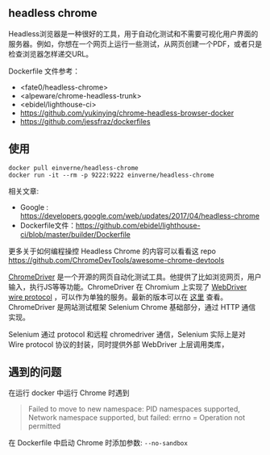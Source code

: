 ## headless chrome
Headless浏览器是一种很好的工具，用于自动化测试和不需要可视化用户界面的服务器。例如，你想在一个网页上运行一些测试，从网页创建一个PDF，或者只是检查浏览器怎样递交URL。


Dockerfile 文件参考：

- <fate0/headless-chrome>
- <alpeware/chrome-headless-trunk>
- <ebidel/lighthouse-ci>
- <https://github.com/yukinying/chrome-headless-browser-docker>
- <https://github.com/jessfraz/dockerfiles>

## 使用

    docker pull einverne/headless-chrome
    docker run -it --rm -p 9222:9222 einverne/headless-chrome

相关文章:

- Google : <https://developers.google.com/web/updates/2017/04/headless-chrome>
- Dockerfile文件：<https://github.com/ebidel/lighthouse-ci/blob/master/builder/Dockerfile>

更多关于如何编程操控 Headless Chrome 的内容可以看看这 repo <https://github.com/ChromeDevTools/awesome-chrome-devtools>

[ChromeDriver](https://sites.google.com/a/chromium.org/chromedriver/) 是一个开源的网页自动化测试工具。他提供了比如浏览网页，用户输入，执行JS等等功能。ChromeDriver 在 Chromium 上实现了 [WebDriver wire protocol](https://github.com/SeleniumHQ/selenium/wiki/JsonWireProtocol)  ，可以作为单独的服务。最新的版本可以在 [这里](https://sites.google.com/a/chromium.org/chromedriver/downloads) 查看。ChromeDriver 是网站测试框架 Selenium Chrome 基础部分，通过 HTTP 通信实现。

Selenium 通过 protocol 和远程 chromedriver 通信，Selenium 实际上是对 Wire protocol 协议的封装，同时提供外部 WebDriver 上层调用类库，


## 遇到的问题

在运行 docker 中运行 Chrome 时遇到

> Failed to move to new namespace: PID namespaces supported, Network namespace supported, but failed: errno = Operation not permitted

在 Dockerfile 中启动 Chrome 时添加参数: `--no-sandbox` 

